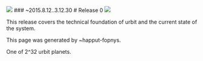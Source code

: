 <link rel="stylesheet" type="text/css" href="/home/pub/release-0/src/release.css" />

<img src="https://storage.googleapis.com/urbit-extra/logo/logo-white-100x100.png" class='logo' />
### ~2015.8.12..3.12.30
# Release 0

<img src="https://storage.googleapis.com/urbit-extra/release-0/earth-4.png" class='leader'/>

<p class='leader'>This release covers the technical foundation of urbit and the current state of the system.</p>

<list dataPath="/pub/release-0/materials"></list>

<div class='footer'>
<p>This page was generated by ~happut-fopnys.</p>
<p>One of 2^32 urbit planets.</p>
</div>